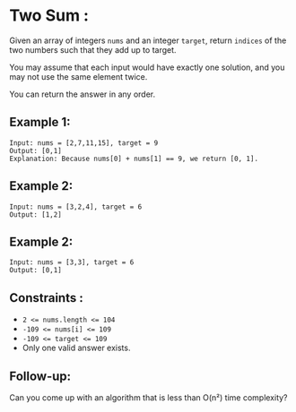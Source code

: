 # Two Sum :

Given an array of integers `nums` and an integer `target`, return `indices` of the two numbers such that they add up to target.

You may assume that each input would have exactly one solution, and you may not use the same element twice.

You can return the answer in any order.

## Example 1:
```
Input: nums = [2,7,11,15], target = 9
Output: [0,1]
Explanation: Because nums[0] + nums[1] == 9, we return [0, 1].
```

## Example 2:
```
Input: nums = [3,2,4], target = 6
Output: [1,2]
```

## Example 2:
```
Input: nums = [3,3], target = 6
Output: [0,1]
```

## Constraints :
- `2 <= nums.length <= 104`
- `-109 <= nums[i] <= 109`
- `-109 <= target <= 109`
- Only one valid answer exists.

## Follow-up: 
Can you come up with an algorithm that is less than O(n²) time complexity?